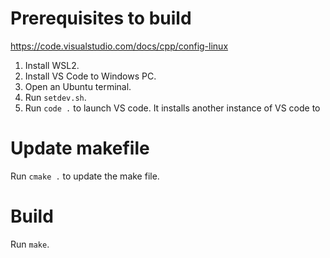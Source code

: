 
# Prerequisites to build
https://code.visualstudio.com/docs/cpp/config-linux

1. Install WSL2.
2. Install VS Code to Windows PC.
3. Open an Ubuntu terminal.
4. Run `setdev.sh`.
5. Run `code .` to launch VS code. It installs another instance of VS code to 

# Update makefile
Run `cmake .` to update the make file.

# Build
Run `make`.
